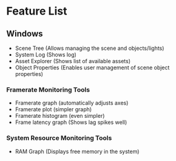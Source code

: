 # Feature List

## Windows
- Scene Tree (Allows managing the scene and objects/lights)
- System Log (Shows log)
- Asset Explorer (Shows list of available assets)
- Object Properties (Enables user management of scene object properties)

### Framerate Monitoring Tools
- Framerate graph (automatically adjusts axes)
- Framerate plot (simpler graph)
- Framerate histogram (even simpler)
- Frame latency graph (Shows lag spikes well)

### System Resource Monitoring Tools
- RAM Graph (Displays free memory in the system)



